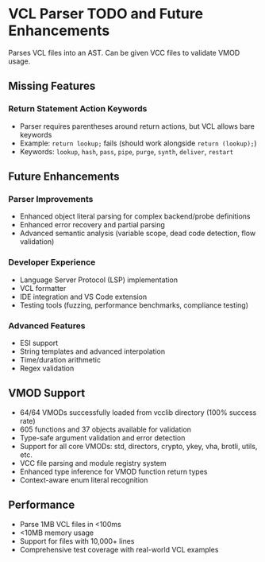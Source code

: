 # VCL Parser TODO and Future Enhancements

Parses VCL files into an AST. Can be given VCC files to validate VMOD usage.

## Missing Features

### Return Statement Action Keywords
- Parser requires parentheses around return actions, but VCL allows bare keywords
- Example: `return lookup;` fails (should work alongside `return (lookup);`)
- Keywords: `lookup`, `hash`, `pass`, `pipe`, `purge`, `synth`, `deliver`, `restart`

## Future Enhancements

### Parser Improvements
- Enhanced object literal parsing for complex backend/probe definitions
- Enhanced error recovery and partial parsing
- Advanced semantic analysis (variable scope, dead code detection, flow validation)

### Developer Experience
- Language Server Protocol (LSP) implementation
- VCL formatter
- IDE integration and VS Code extension
- Testing tools (fuzzing, performance benchmarks, compliance testing)

### Advanced Features
- ESI support
- String templates and advanced interpolation
- Time/duration arithmetic
- Regex validation

## VMOD Support

- 64/64 VMODs successfully loaded from vcclib directory (100% success rate)
- 605 functions and 37 objects available for validation
- Type-safe argument validation and error detection
- Support for all core VMODs: std, directors, crypto, ykey, vha, brotli, utils, etc.
- VCC file parsing and module registry system
- Enhanced type inference for VMOD function return types
- Context-aware enum literal recognition

## Performance

- Parse 1MB VCL files in <100ms
- <10MB memory usage
- Support for files with 10,000+ lines
- Comprehensive test coverage with real-world VCL examples